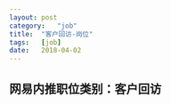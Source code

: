```yaml
---
layout:	post
category:	"job"
title:	"客户回访-岗位"
tags:	[job]
date:	2018-04-02
---
```

## 网易内推职位类别：客户回访
